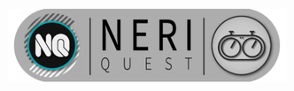 [![](https://raw.githubusercontent.com/NeriQuest/images/main/BANNER%20MED.png)](https://neriquest.github.io/Userguide-chesstimer.io/)
